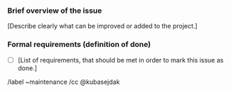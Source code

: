 ### Brief overview of the issue
[Describe clearly what can be improved or added to the project.]

### Formal requirements (definition of done)

- [ ] [List of requirements, that should be met in order to mark this issue as done.]

/label ~maintenance
/cc @kubasejdak
